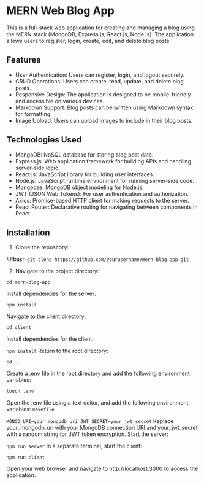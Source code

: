 # MERN Web Blog App

This is a full-stack web application for creating and managing a blog using the MERN stack (MongoDB, Express.js, React.js, Node.js). The application allows users to register, login, create, edit, and delete blog posts.

## Features

- User Authentication: Users can register, login, and logout securely.
- CRUD Operations: Users can create, read, update, and delete blog posts.
- Responsive Design: The application is designed to be mobile-friendly and accessible on various devices.
- Markdown Support: Blog posts can be written using Markdown syntax for formatting.
- Image Upload: Users can upload images to include in their blog posts.

## Technologies Used

- MongoDB: NoSQL database for storing blog post data.
- Express.js: Web application framework for building APIs and handling server-side logic.
- React.js: JavaScript library for building user interfaces.
- Node.js: JavaScript runtime environment for running server-side code.
- Mongoose: MongoDB object modeling for Node.js.
- JWT (JSON Web Tokens): For user authentication and authorization.
- Axios: Promise-based HTTP client for making requests to the server.
- React Router: Declarative routing for navigating between components in React.

## Installation

1. Clone the repository:

##bash
`git clone https://github.com/yourusername/mern-blog-app.git`



2. Navigate to the project directory:


`cd mern-blog-app`

Install dependencies for the server:

`npm install`

Navigate to the client directory:

`cd client`

Install dependencies for the client:

`npm install`
Return to the root directory:

`cd ..`

Create a .env file in the root directory and add the following environment variables:

`touch .env`

Open the .env file using a text editor, and add the following environment variables:
```makefile```

`MONGO_URI=your_mongodb_uri
JWT_SECRET=your_jwt_secret`
Replace your_mongodb_uri with your MongoDB connection URI and your_jwt_secret with a random string for JWT token encryption.
Start the server:

`npm run server`
In a separate terminal, start the client:

`npm run client`

Open your web browser and navigate to http://localhost:3000 to access the application.
